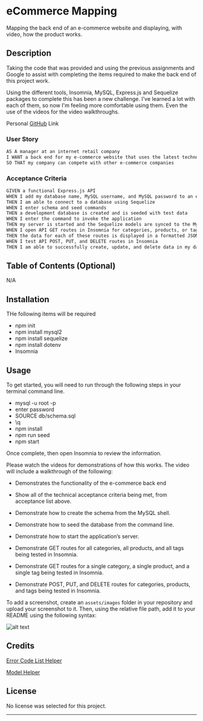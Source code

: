 # eCommerce Mapping
Mapping the back end of an e-commerce website and displaying, with video, how the product works.

## Description

Taking the code that was provided and using the previous assignments and Google to assist with completing the items required to make the back end of this project work.  

Using the different tools, Insomnia, MySQL, Express.js and Sequelize packages to complete this has been a new challenge.  I've learned a lot with each of them, so now I'm feeling more comfortable using them. Even the use of the videos for the video walkthroughs. 

Personal [GitHub](https://github.com/labeutler/e-commerce-mapping) Link


### User Story

```md
AS A manager at an internet retail company
I WANT a back end for my e-commerce website that uses the latest technologies
SO THAT my company can compete with other e-commerce companies
```

### Acceptance Criteria

```md
GIVEN a functional Express.js API
WHEN I add my database name, MySQL username, and MySQL password to an environment variable file
THEN I am able to connect to a database using Sequelize
WHEN I enter schema and seed commands
THEN a development database is created and is seeded with test data
WHEN I enter the command to invoke the application
THEN my server is started and the Sequelize models are synced to the MySQL database
WHEN I open API GET routes in Insomnia for categories, products, or tags
THEN the data for each of these routes is displayed in a formatted JSON
WHEN I test API POST, PUT, and DELETE routes in Insomnia
THEN I am able to successfully create, update, and delete data in my database
```

## Table of Contents (Optional)

N/A

## Installation

THe following items will be required

* npm init
* npm install mysql2
* npm install sequelize
* npm install dotenv
* Insomnia

## Usage

To get started, you will need to run through the following steps in your terminal command line.
* mysql -u root -p
* enter password
* SOURCE db/schema.sql
* \q
* npm install
* npm run seed
* npm start

Once complete, then open Insomnia to review the information.  

Please watch the videos for demonstrations of how this works. The video will include a walkthrough of the following:

* Demonstrates the functionality of the e-commerce back end

* Show all of the technical acceptance criteria being met, from acceptance list above.

* Demonstrate how to create the schema from the MySQL shell.

* Demonstrate how to seed the database from the command line.

* Demonstrate how to start the application’s server.


* Demonstrate GET routes for all categories, all products, and all tags being tested in Insomnia.

* Demonstrate GET routes for a single category, a single product, and a single tag being tested in Insomnia.

* Demonstrate POST, PUT, and DELETE routes for categories, products, and tags being tested in Insomnia.


To add a screenshot, create an `assets/images` folder in your repository and upload your screenshot to it. Then, using the relative file path, add it to your README using the following syntax:

![alt text](assets/images/screenshot.png)

## Credits

[Error Code List Helper](https://umbraco.com/knowledge-base/http-status-codes/)

[Model Helper](https://stackoverflow.com/questions/23128816/sequelize-js-ondelete-cascade-is-not-deleting-records-sequelize)

## License

No license was selected for this project.

---